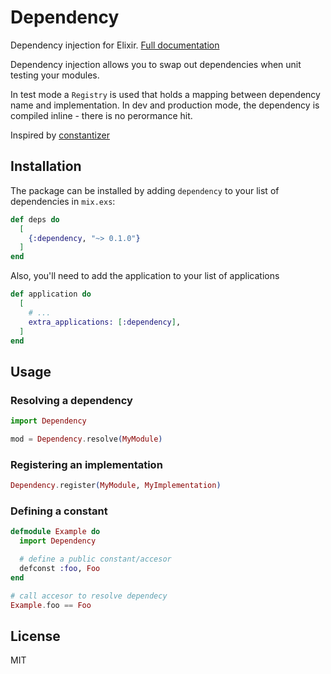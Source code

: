 # Dependency

Dependency injection for Elixir. [Full documentation](https://hexdocs.pm/dependency)

Dependency injection allows you to swap out dependencies when unit testing your modules.

In test mode a `Registry` is used that holds a mapping between dependency name and implementation.
In dev and production mode, the dependency is compiled inline - there is no perormance hit.

Inspired by [constantizer](https://github.com/aaronrenner/constantizer)

## Installation

The package can be installed by adding `dependency` to your list of dependencies in `mix.exs`:

```elixir
def deps do
  [
    {:dependency, "~> 0.1.0"}
  ]
end
```

Also, you'll need to add the application to your list of applications

```elixir
def application do
  [
    # ...
    extra_applications: [:dependency],
  ]
end
```

## Usage

### Resolving a dependency

```elixir
import Dependency

mod = Dependency.resolve(MyModule)
```

### Registering an implementation

```elixir
Dependency.register(MyModule, MyImplementation)
```

### Defining a constant

```elixir
defmodule Example do
  import Dependency

  # define a public constant/accesor
  defconst :foo, Foo
end

# call accesor to resolve dependecy
Example.foo == Foo
```

## License

MIT
